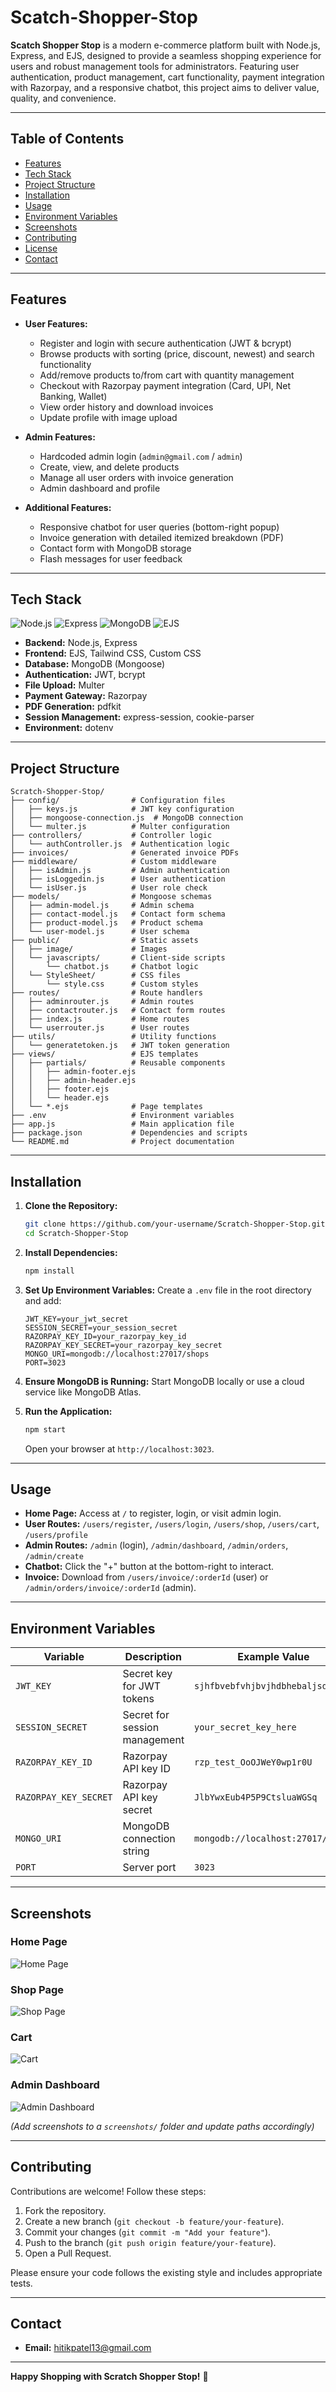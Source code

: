 # Scatch-Shopper-Stop

**Scatch Shopper Stop** is a modern e-commerce platform built with Node.js, Express, and EJS, designed to provide a seamless shopping experience for users and robust management tools for administrators. Featuring user authentication, product management, cart functionality, payment integration with Razorpay, and a responsive chatbot, this project aims to deliver value, quality, and convenience.

---

## Table of Contents

- [Features](#features)
- [Tech Stack](#tech-stack)
- [Project Structure](#project-structure)
- [Installation](#installation)
- [Usage](#usage)
- [Environment Variables](#environment-variables)
- [Screenshots](#screenshots)
- [Contributing](#contributing)
- [License](#license)
- [Contact](#contact)

---

## Features

- **User Features:**
  - Register and login with secure authentication (JWT & bcrypt)
  - Browse products with sorting (price, discount, newest) and search functionality
  - Add/remove products to/from cart with quantity management
  - Checkout with Razorpay payment integration (Card, UPI, Net Banking, Wallet)
  - View order history and download invoices
  - Update profile with image upload

- **Admin Features:**
  - Hardcoded admin login (`admin@gmail.com` / `admin`)
  - Create, view, and delete products
  - Manage all user orders with invoice generation
  - Admin dashboard and profile

- **Additional Features:**
  - Responsive chatbot for user queries (bottom-right popup)
  - Invoice generation with detailed itemized breakdown (PDF)
  - Contact form with MongoDB storage
  - Flash messages for user feedback

---

## Tech Stack

![Node.js](https://img.shields.io/badge/Node.js-18.x-green) ![Express](https://img.shields.io/badge/Express-4.x-blue) ![MongoDB](https://img.shields.io/badge/MongoDB-8.x-brightgreen) ![EJS](https://img.shields.io/badge/EJS-3.x-orange)

- **Backend:** Node.js, Express
- **Frontend:** EJS, Tailwind CSS, Custom CSS
- **Database:** MongoDB (Mongoose)
- **Authentication:** JWT, bcrypt
- **File Upload:** Multer
- **Payment Gateway:** Razorpay
- **PDF Generation:** pdfkit
- **Session Management:** express-session, cookie-parser
- **Environment:** dotenv

---

## Project Structure

```
Scratch-Shopper-Stop/
├── config/                # Configuration files
│   ├── keys.js            # JWT key configuration
│   ├── mongoose-connection.js  # MongoDB connection
│   └── multer.js          # Multer configuration
├── controllers/           # Controller logic
│   └── authController.js  # Authentication logic
├── invoices/              # Generated invoice PDFs
├── middleware/            # Custom middleware
│   ├── isAdmin.js         # Admin authentication
│   ├── isLoggedin.js      # User authentication
│   └── isUser.js          # User role check
├── models/                # Mongoose schemas
│   ├── admin-model.js     # Admin schema
│   ├── contact-model.js   # Contact form schema
│   ├── product-model.js   # Product schema
│   └── user-model.js      # User schema
├── public/                # Static assets
│   ├── image/             # Images
│   └── javascripts/       # Client-side scripts
│       └── chatbot.js     # Chatbot logic
│   └── StyleSheet/        # CSS files
│       └── style.css      # Custom styles
├── routes/                # Route handlers
│   ├── adminrouter.js     # Admin routes
│   ├── contactrouter.js   # Contact form routes
│   ├── index.js           # Home routes
│   └── userrouter.js      # User routes
├── utils/                 # Utility functions
│   └── generatetoken.js   # JWT token generation
├── views/                 # EJS templates
│   ├── partials/          # Reusable components
│   │   ├── admin-footer.ejs
│   │   ├── admin-header.ejs
│   │   ├── footer.ejs
│   │   └── header.ejs
│   └── *.ejs              # Page templates
├── .env                   # Environment variables
├── app.js                 # Main application file
├── package.json           # Dependencies and scripts
└── README.md              # Project documentation
```

---

## Installation

1. **Clone the Repository:**
   ```bash
   git clone https://github.com/your-username/Scratch-Shopper-Stop.git
   cd Scratch-Shopper-Stop
   ```

2. **Install Dependencies:**
   ```bash
   npm install
   ```

3. **Set Up Environment Variables:**
   Create a `.env` file in the root directory and add:
   ```plaintext
   JWT_KEY=your_jwt_secret
   SESSION_SECRET=your_session_secret
   RAZORPAY_KEY_ID=your_razorpay_key_id
   RAZORPAY_KEY_SECRET=your_razorpay_key_secret
   MONGO_URI=mongodb://localhost:27017/shops
   PORT=3023
   ```

4. **Ensure MongoDB is Running:**
   Start MongoDB locally or use a cloud service like MongoDB Atlas.

5. **Run the Application:**
   ```bash
   npm start
   ```
   Open your browser at `http://localhost:3023`.

---

## Usage

- **Home Page:** Access at `/` to register, login, or visit admin login.
- **User Routes:** `/users/register`, `/users/login`, `/users/shop`, `/users/cart`, `/users/profile`
- **Admin Routes:** `/admin` (login), `/admin/dashboard`, `/admin/orders`, `/admin/create`
- **Chatbot:** Click the "+" button at the bottom-right to interact.
- **Invoice:** Download from `/users/invoice/:orderId` (user) or `/admin/orders/invoice/:orderId` (admin).

---

## Environment Variables

| Variable             | Description                           | Example Value                       |
|----------------------|---------------------------------------|-------------------------------------|
| `JWT_KEY`            | Secret key for JWT tokens            | `sjhfbvebfvhjbvjhdbhebaljsdbvbv` |
| `SESSION_SECRET`     | Secret for session management        | `your_secret_key_here`             |
| `RAZORPAY_KEY_ID`    | Razorpay API key ID                  | `rzp_test_OoOJWeY0wp1r0U`          |
| `RAZORPAY_KEY_SECRET`| Razorpay API key secret              | `JlbYwxEub4P5P9CtsluaWGSq`        |
| `MONGO_URI`          | MongoDB connection string            | `mongodb://localhost:27017/shops`  |
| `PORT`               | Server port                          | `3023`                             |

---

## Screenshots

### Home Page
![Home Page](screenshots/home.png) <!-- Replace with actual screenshot path -->

### Shop Page
![Shop Page](screenshots/shop.png)

### Cart
![Cart](screenshots/cart.png)

### Admin Dashboard
![Admin Dashboard](screenshots/admin-dashboard.png)

*(Add screenshots to a `screenshots/` folder and update paths accordingly)*

---

## Contributing

Contributions are welcome! Follow these steps:

1. Fork the repository.
2. Create a new branch (`git checkout -b feature/your-feature`).
3. Commit your changes (`git commit -m "Add your feature"`).
4. Push to the branch (`git push origin feature/your-feature`).
5. Open a Pull Request.

Please ensure your code follows the existing style and includes appropriate tests.

---

## Contact

- **Email:** hitikpatel13@gmail.com

---

**Happy Shopping with Scratch Shopper Stop!** 🛒

